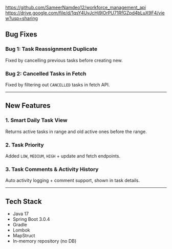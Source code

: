 https://github.com/SameerNamdeo12/workforce_management_api
https://drive.google.com/file/d/1qsY4UvJcHj9lOrPU71RfGZpd4bLuX9F4/view?usp=sharing
## Bug Fixes

### Bug 1: Task Reassignment Duplicate
Fixed by cancelling previous tasks before creating new.

### Bug 2: Cancelled Tasks in Fetch
Fixed by filtering out `CANCELLED` tasks in fetch API.

---

## New Features

### 1. Smart Daily Task View
Returns active tasks in range and old active ones before the range.

### 2. Task Priority
Added `LOW`, `MEDIUM`, `HIGH` + update and fetch endpoints.

### 3. Task Comments & Activity History
Auto activity logging + comment support, shown in task details.

---

## Tech Stack
- Java 17
- Spring Boot 3.0.4
- Gradle
- Lombok
- MapStruct
- In-memory repository (no DB)